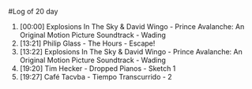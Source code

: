 #Log of 20 day

1. [00:00] Explosions In The Sky & David Wingo - Prince Avalanche: An Original Motion Picture Soundtrack - Wading
1. [13:21] Philip Glass - The Hours - Escape!
1. [13:22] Explosions In The Sky & David Wingo - Prince Avalanche: An Original Motion Picture Soundtrack - Wading
1. [19:20] Tim Hecker - Dropped Pianos - Sketch 1
1. [19:27] Café Tacvba - Tiempo Transcurrido - 2
